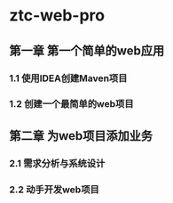 # ztc-web-pro
## 第一章  第一个简单的web应用

### 1.1  使用IDEA创建Maven项目

### 1.2 创建一个最简单的web项目

## 第二章 为web项目添加业务

### 2.1 需求分析与系统设计

### 2.2 动手开发web项目



